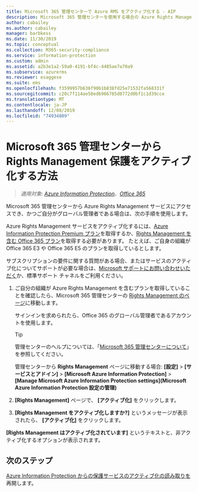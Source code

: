 ```yaml
---
title: Microsoft 365 管理センターで Azure RMS をアクティブ化する - AIP
description: Microsoft 365 管理センターを使用する場合の Azure Rights Management サービスのアクティブ化手順。
author: cabailey
ms.author: cabailey
manager: barbkess
ms.date: 11/30/2019
ms.topic: conceptual
ms.collection: M365-security-compliance
ms.service: information-protection
ms.custom: admin
ms.assetid: a2b3e1a2-59a0-4191-bf4c-4485ae7a70a9
ms.subservice: azurerms
ms.reviewer: esaggese
ms.suite: ems
ms.openlocfilehash: f3599957b636f90b1b838fd25e71532fa568331f
ms.sourcegitcommit: c20c7f114ae58ed6966785d8772d0bf1c1d39cce
ms.translationtype: MT
ms.contentlocale: ja-JP
ms.lasthandoff: 12/08/2019
ms.locfileid: "74934809"
---
```

# <a name="how-to-activate-rights-management-protection-from-the-microsoft-365-admin-center"></a>Microsoft 365 管理センターから Rights Management 保護をアクティブ化する方法

>*適用対象: [Azure Information Protection](https://azure.microsoft.com/pricing/details/information-protection)、[Office 365](https://download.microsoft.com/download/E/C/F/ECF42E71-4EC0-48FF-AA00-577AC14D5B5C/Azure_Information_Protection_licensing_datasheet_EN-US.pdf)*

Microsoft 365 管理センターから Azure Rights Management サービスにアクセスでき、かつご自分がグローバル管理者である場合は、次の手順を使用します。 

Azure Rights Management サービスをアクティブ化するには、[Azure Information Protection Premium プラン](https://www.microsoft.com/cloud-platform/azure-information-protection-pricing)を取得するか、[Rights Management を含む Office 365 プラン](https://download.microsoft.com/download/E/C/F/ECF42E71-4EC0-48FF-AA00-577AC14D5B5C/Azure_Information_Protection_licensing_datasheet_EN-US.pdf)を取得する必要があります。 たとえば、ご自身の組織が Office 365 E3 や Office 365 E5 のプランを取得しているとします。 

サブスクリプションの要件に関する質問がある場合、またはサービスのアクティブ化についてサポートが必要な場合は、[Microsoft サポートにお問い合わせいただく](information-support.md#to-contact-microsoft-support)か、標準サポート チャネルをご利用ください。

1. ご自分の組織が Azure Rights Management を含むプランを取得していることを確認したら、Microsoft 365 管理センターの [Rights Management のページ](https://account.activedirectory.windowsazure.com/RmsOnline/Manage.aspx)に移動します。
    
    サインインを求められたら、Office 365 のグローバル管理者であるアカウントを使用します。
    
    > [!TIP]
    > 管理センターのヘルプについては、「[Microsoft 365 管理センターについて](/office365/admin/admin-overview/about-the-admin-center)」を参照してください。
    
    管理センターから **Rights Management** ページに移動する場合: **[設定]**  >  **[サービスとアドイン]**  >  **[Microsoft Azure Information Protection]**  >  **[Manage Microsoft Azure Information Protection settings]\(Microsoft Azure Information Protection 設定の管理\)**

2. **[Rights Management]** ページで、 **[アクティブ化]** をクリックします。

3. **[Rights Management をアクティブ化しますか?]** というメッセージが表示されたら、 **[アクティブ化]** をクリックします。

**[Rights Management はアクティブ化されています]** というテキストと、非アクティブ化するオプションが表示されます。

## <a name="next-steps"></a>次のステップ
[Azure Information Protection からの保護サービスのアクティブ化の読み取りを](activate-service.md#configuring-onboarding-controls-for-a-phased-deployment)再開します。

